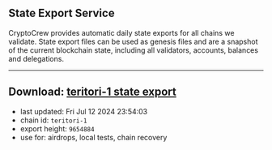 ## State Export Service
CryptoCrew provides automatic daily state exports for all chains we validate. State export files can be used as genesis files and are a snapshot of the current blockchain state, including all validators, accounts, balances and delegations.

---
**Download: [teritori-1 state export](https://dl-eu2.ccvalidators.com/SERVICE/teritori/teritori-1_export_9654884.json)**
---

- last updated: Fri Jul 12 2024 23:54:03
- chain id: `teritori-1`
- export height: `9654884`
- use for: airdrops, local tests, chain recovery
